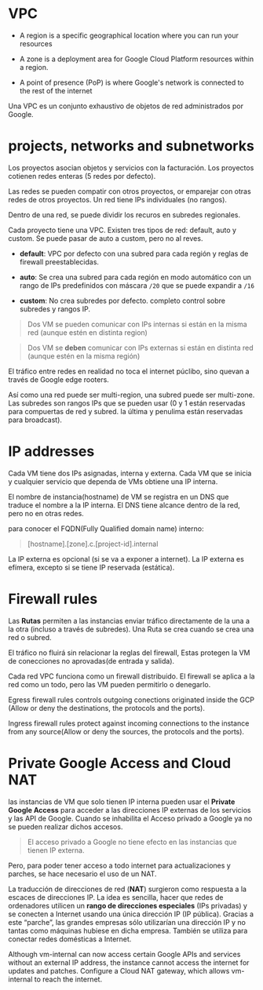 # VPC

- A region is a specific geographical location where you can run your resources

- A zone is a deployment area for Google Cloud Platform resources within a region.

- A point of presence (PoP) is where Google's network is connected to the rest of the internet

Una VPC es un conjunto exhaustivo de objetos de red administrados por Google.

# projects, networks and subnetworks

Los proyectos asocian objetos y servicios con la facturación. Los proyectos cotienen redes enteras (5 redes por defecto).

Las redes se pueden compatir con otros proyectos, or emparejar con otras redes de otros proyectos. Un red tiene IPs individuales (no rangos).

Dentro de una red, se puede dividir los recuros en subredes regionales.

Cada proyecto tiene una VPC. Existen tres tipos de red: default, auto y custom. Se puede pasar de auto a custom, pero no al reves.

* **default**: VPC por defecto con una subred para cada región y reglas de firewall preestablecidas.

* **auto**: Se crea una subred para cada región en modo automático con un rango de IPs predefinidos con máscara `/20` que se puede expandir a `/16`

* **custom**: No crea subredes por defecto. completo control sobre subredes y rangos IP.

> Dos VM se pueden comunicar con IPs internas si están en la misma red (aunque estén en distinta region)

> Dos VM se **deben** comunicar con IPs externas si están en distinta red (aunque estén en la misma región)

El tráfico entre redes en realidad no toca el internet púclibo, sino quevan a través de Google edge rooters.

Así como una red puede ser multi-region, una subred puede ser multi-zone. Las subredes son rangos IPs que se pueden usar (0 y 1 están reservadas para compuertas de red y subred. la última y penulima están reservadas para broadcast).

# IP addresses

Cada VM tiene dos IPs asignadas, interna y externa. Cada VM que se inicia y cualquier servicio que dependa de VMs obtiene una IP interna.

El nombre de instancia(hostname) de VM se registra en un DNS que traduce el nombre a la IP interna. El DNS tiene alcance dentro de la red, pero no en otras redes.

para conocer el FQDN(Fully Qualified domain name) interno: 
 > [hostname].[zone].c.[project-id].internal

La IP externa es opcional (si se va a exponer a internet). La IP externa es efímera, excepto si se tiene IP reservada (estática).

# Firewall rules

Las **Rutas** permiten a las instancias enviar tráfico directamente de la una a la otra (incluso a través de subredes). Una Ruta se crea cuando se crea una red o subred.

El tráfico no fluirá sin relacionar la reglas del firewall, Estas protegen la VM de conecciones no aprovadas(de entrada y salida).

Cada red VPC funciona como un firewall distribuido. El firewall se aplica a la red como un todo, pero las VM pueden permitirlo o denegarlo.

Egress firewall rules controls outgoing conections originated inside the GCP (Allow or deny the destinations, the protocols and the ports).

Ingress firewall rules protect against incoming connections to the instance from any source(Allow or deny the sources, the protocols and the ports).




# Private Google Access and Cloud NAT

las instancias de VM que solo tienen IP interna pueden usar el **Private Google Access** para acceder a las direcciones IP externas de los servicios y las API de Google. Cuando se inhabilita el Acceso privado a Google ya no se pueden realizar dichos accesos.

> El acceso privado a Google no tiene efecto en las instancias que tienen IP externa.

Pero, para poder tener acceso a todo internet para actualizaciones y parches, se hace necesario el uso de un NAT.

La traducción de direcciones de red (**NAT**) surgieron como respuesta a la  escaces de direcciones IP. La idea es sencilla, hacer que redes de ordenadores utilicen un **rango de direcciones especiales** (IPs privadas) y se conecten a Internet usando una única dirección IP (IP pública). Gracias a este “parche”, las grandes empresas sólo utilizarían una dirección IP y no tantas como máquinas hubiese en dicha empresa. También se utiliza para conectar redes domésticas a Internet.



Although vm-internal can now access certain Google APIs and services without an external IP address, the instance cannot access the internet for updates and patches. Configure a Cloud NAT gateway, which allows vm-internal to reach the internet.